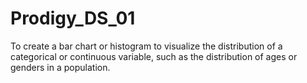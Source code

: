 # Prodigy_DS_01
To create a bar chart or histogram to visualize the distribution of a categorical or continuous variable, such as the distribution of ages or genders in a population.
